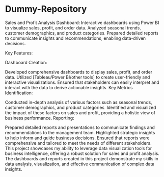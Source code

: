 # Dummy-Repository
Sales and Profit Analysis Dashboard: Interactive dashboards using Power BI to visualize sales, profit, and order data. Analyzed seasonal trends, customer demographics, and product categories. Prepared detailed reports to communicate insights and recommendations, enabling data-driven decisions.

Key Features:

Dashboard Creation:

Developed comprehensive dashboards to display sales, profit, and order data.
Utilized [Tableau/Power BI/other tools] to create user-friendly and interactive visualizations.
Ensured that stakeholders can easily interpret and interact with the data to derive actionable insights.
Key Metrics Identification:

Conducted in-depth analysis of various factors such as seasonal trends, customer demographics, and product categories.
Identified and visualized the impact of these factors on sales and profit, providing a holistic view of business performance.
Reporting:

Prepared detailed reports and presentations to communicate findings and recommendations to the management team.
Highlighted strategic insights to help inform and guide business decisions.
Ensured that reports were comprehensive and tailored to meet the needs of different stakeholders.
This project showcases my ability to leverage data visualization tools for business intelligence, offering a robust solution for sales and profit analysis. The dashboards and reports created in this project demonstrate my skills in data analysis, visualization, and effective communication of complex data insights.



